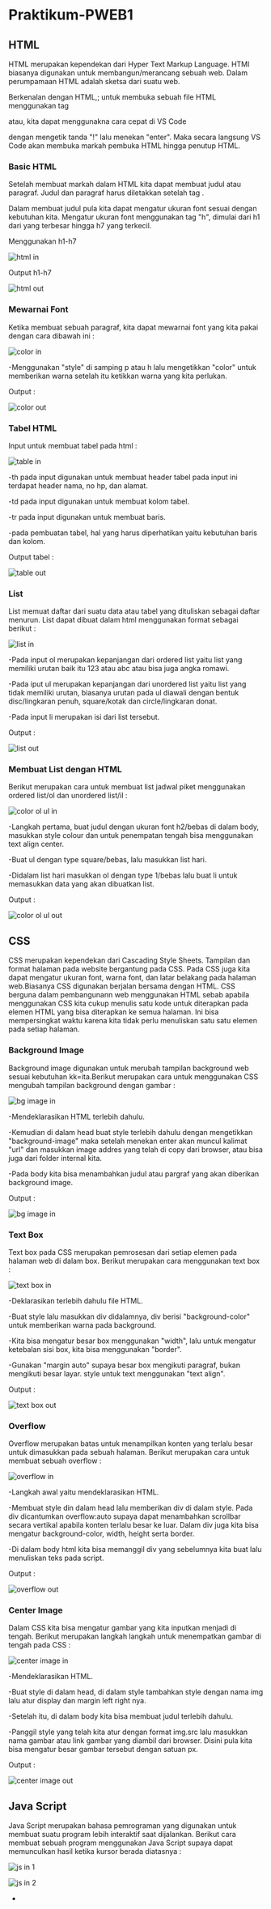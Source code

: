 # Praktikum-PWEB1
## **HTML**

HTML merupakan kependekan dari Hyper Text Markup Language. HTMl biasanya
digunakan untuk membangun/merancang sebuah web. Dalam perumpamaan HTML adalah
sketsa dari suatu web.

Berkenalan dengan HTML,; untuk membuka sebuah file HTML menggunakan tag
<!DOCTYPE HTML> atau, kita dapat menggunakna cara cepat di VS Code 
dengan mengetik tanda "!" lalu menekan "enter". Maka secara langsung
VS Code akan membuka markah pembuka HTML hingga penutup HTML.

### **Basic HTML**

Setelah membuat markah dalam HTML kita dapat membuat judul
atau paragraf. Judul dan paragraf harus diletakkan setelah
tag <body>.

Dalam membuat judul pula kita dapat mengatur ukuran font
sesuai dengan kebutuhan kita. Mengatur ukuran font menggunakan tag "h",
dimulai dari h1 dari yang terbesar hingga h7 yang terkecil.

Menggunakan h1-h7

![html in](https://github.com/amandasafii/Praktikum-PWEB1/assets/167949146/c1a39034-7b8c-4f9a-9451-b0dc831469c5)

Output h1-h7
    
![html out](https://github.com/amandasafii/Praktikum-PWEB1/assets/167949146/2fbd0b6d-e70d-4f6a-a271-a488b69c9229)

### **Mewarnai Font**

Ketika membuat sebuah paragraf, kita dapat mewarnai font yang kita pakai dengan cara dibawah ini :

![color in](https://github.com/amandasafii/Praktikum-PWEB1/assets/167949146/70d2c031-bab8-48c5-a23a-c155361b994a)

-Menggunakan "style" di samping p atau h lalu mengetikkan "color" untuk memberikan warna
setelah itu ketikkan warna yang kita perlukan.

Output :

![color out](https://github.com/amandasafii/Praktikum-PWEB1/assets/167949146/2a64780e-ef78-4d97-93a8-805cc9d760eb)

### **Tabel HTML**

Input untuk membuat tabel pada html :

![table in](https://github.com/amandasafii/Praktikum-PWEB1/assets/167949146/b9e1083a-4dc0-4e10-b2d7-314f6d0c0237)

-th pada input digunakan untuk membuat header tabel
pada input ini terdapat header nama, no hp, dan alamat.

-td pada input digunakan untuk membuat kolom tabel.

-tr pada input digunakan untuk membuat baris.

-pada pembuatan tabel, hal yang harus diperhatikan yaitu kebutuhan baris dan kolom.

Output tabel :

![table out](https://github.com/amandasafii/Praktikum-PWEB1/assets/167949146/99f9cc0b-4326-4f7e-9828-84b91112f7ba)

### **List**

List memuat daftar dari suatu data atau tabel yang dituliskan
sebagai daftar menurun. List dapat dibuat dalam html menggunakan format sebagai berikut :

![list in](https://github.com/amandasafii/Praktikum-PWEB1/assets/167949146/6aedff70-67d3-4add-996f-56cca7c93776)

-Pada input ol merupakan kepanjangan dari ordered list yaitu list yang memiliki urutan baik itu 123 atau abc atau bisa juga angka romawi.

-Pada iput ul merupakan kepanjangan dari unordered list yaitu list yang tidak memiliki urutan, biasanya urutan pada ul diawali dengan bentuk disc/lingkaran penuh, square/kotak dan circle/lingkaran donat.

-Pada input li merupakan isi dari list tersebut.

Output :

![list out](https://github.com/amandasafii/Praktikum-PWEB1/assets/167949146/3cd2bfee-18bf-47c4-9d03-72ae6084a5b0)

### **Membuat List dengan HTML**

Berikut merupakan cara untuk membuat list jadwal piket menggunakan ordered list/ol dan unordered list/il :

![color ol ul in](https://github.com/amandasafii/Praktikum-PWEB1/assets/167949146/aac667f2-c227-4f1d-a02e-8f56936c0e4d)

-Langkah pertama, buat judul dengan ukuran font h2/bebas di dalam body, masukkan style colour dan untuk penempatan tengah bisa menggunakan text align center.

-Buat ul dengan type square/bebas, lalu masukkan list hari.

-Didalam list hari masukkan ol dengan type 1/bebas lalu buat li untuk memasukkan data yang akan dibuatkan list.

Output :

![color ol ul out](https://github.com/amandasafii/Praktikum-PWEB1/assets/167949146/4a01aca3-1288-4536-ab39-0c26af23459e)

## **CSS**

CSS merupakan kependekan dari Cascading Style Sheets. Tampilan dan format halaman pada website
bergantung pada CSS. Pada CSS juga kita dapat mengatur ukuran font, warna font, dan latar belakang
pada halaman web.Biasanya CSS digunakan berjalan bersama dengan HTML. CSS berguna dalam pembangunann web
menggunakan HTML sebab apabila menggunakan CSS kita cukup menulis satu kode untuk diterapkan pada elemen
HTML yang bisa diterapkan ke semua halaman. Ini bisa mempersingkat waktu karena kita tidak perlu menuliskan
satu satu elemen pada setiap halaman.

### **Background Image**
Background image digunakan untuk merubah tampilan background web sesuai kebutuhan kk=ita.Berikut merupakan cara untuk menggunakan CSS mengubah tampilan background dengan gambar :

![bg image in](https://github.com/amandasafii/Praktikum-PWEB1/assets/167949146/2d83df9a-bd9c-40f1-a291-8dd47e4c496e)

-Mendeklarasikan HTML terlebih dahulu.

-Kemudian di dalam head buat style terlebih dahulu dengan mengetikkan "background-image" maka setelah menekan enter akan muncul kalimat "url" dan masukkan image addres yang telah di copy dari browser, atau bisa juga dari folder internal kita.

-Pada body kita bisa menambahkan judul atau pargraf yang akan diberikan background image.

Output :

![bg image in](https://github.com/amandasafii/Praktikum-PWEB1/assets/167949146/335bc3ef-25f9-42f5-96de-cd14bd26f40d)

### **Text Box**

Text box pada CSS merupakan pemrosesan dari setiap elemen pada halaman web di dalam box. Berikut merupakan cara menggunakan text box :

![text box in](https://github.com/amandasafii/Praktikum-PWEB1/assets/167949146/37400f96-1c02-45dc-b106-f5743147dc11)

-Deklarasikan terlebih dahulu file HTML.

-Buat style lalu masukkan div didalamnya, div berisi "background-color" untuk memberikan warna pada background. 

-Kita bisa mengatur besar box menggunakan "width", lalu untuk mengatur ketebalan sisi box, kita bisa menggunakan "border".

-Gunakan "margin auto" supaya besar box mengikuti paragraf, bukan mengikuti besar layar. style untuk text menggunakan "text align".

Output :

![text box out](https://github.com/amandasafii/Praktikum-PWEB1/assets/167949146/ea5f9e22-f6be-4145-a734-3a7f1ca6714e)

### **Overflow**

Overflow merupakan batas untuk menampilkan konten yang terlalu besar untuk dimasukkan pada sebuah halaman. Berikut merupakan cara untuk membuat sebuah overflow :

![overflow in](https://github.com/amandasafii/Praktikum-PWEB1/assets/167949146/6de9c95e-3620-40dd-ba00-4432369a0cae)

-Langkah awal yaitu mendeklarasikan HTML.

-Membuat style din dalam head lalu memberikan div di dalam style. Pada div dicantumkan overflow:auto supaya dapat menambahkan scrollbar secara vertikal apabila konten terlalu besar ke luar. Dalam div juga kita bisa mengatur background-color, width, height serta border.

-Di dalam body html kita bisa memanggil div yang sebelumnya kita buat lalu menuliskan teks pada script.

Output :

![overflow out](https://github.com/amandasafii/Praktikum-PWEB1/assets/167949146/6d0ce843-d59c-4253-80f9-55714d9ec311)

### **Center Image**

Dalam CSS kita bisa mengatur gambar yang kita inputkan menjadi di tengah. Berikut merupakan langkah langkah untuk menempatkan gambar di tengah pada CSS :

![center image in](https://github.com/amandasafii/Praktikum-PWEB1/assets/167949146/e639bfb0-fd71-4c14-9a5d-ff4202d76c80)

-Mendeklarasikan HTML.

-Buat style di dalam head, di dalam style tambahkan style dengan nama img lalu atur display dan margin left right nya.

-Setelah itu, di dalam body kita bisa membuat judul terlebih dahulu.

-Panggil style yang telah kita atur dengan format img.src lalu masukkan nama gambar atau link gambar yang diambil dari browser. Disini pula kita bisa mengatur besar gambar tersebut dengan satuan px.

Output :

![center image out](https://github.com/amandasafii/Praktikum-PWEB1/assets/167949146/3efc2cc7-5933-4ff9-89c4-a54453a1f119)

## Java Script

Java Script merupakan bahasa pemrograman yang digunakan untuk membuat suatu program lebih interaktif saat dijalankan. Berikut cara membuat sebuah program menggunakan Java Script supaya dapat memunculkan hasil ketika kursor berada diatasnya :

![js in 1](https://github.com/amandasafii/Praktikum-PWEB1/assets/167949146/874eb4d7-c18f-48b3-965d-dbce35439dcd)

![js in 2](https://github.com/amandasafii/Praktikum-PWEB1/assets/167949146/d3f2c8e6-d34f-4b89-984a-4de87b285b8f)






-




























     

    
    
